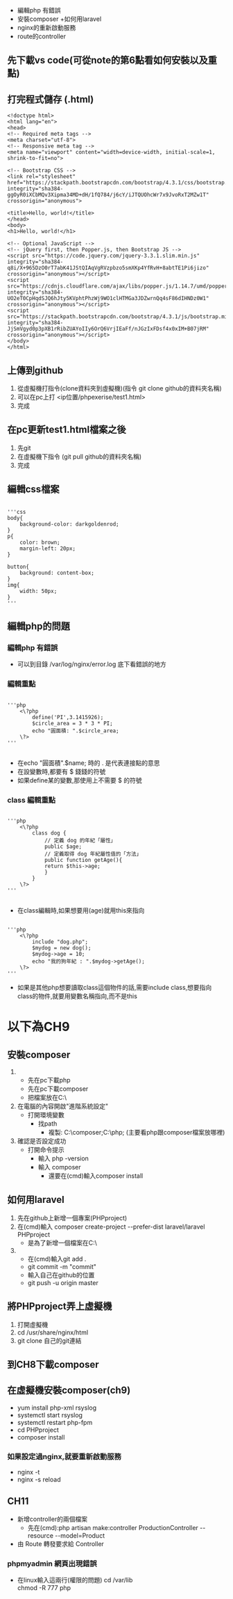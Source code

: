 + 編輯php 有錯誤
+ 安裝composer
+如何用laravel
+ nginx的重新啟動服務
+ route的controller
## 先下載vs code(可從note的第6點看如何安裝以及重點)
## 打完程式儲存 (.html)

    <!doctype html>
    <html lang="en">
    <head>
    <!-- Required meta tags -->
    <meta charset="utf-8">
    <!-- Responsive meta tag -->
    <meta name="viewport" content="width=device-width, initial-scale=1, shrink-to-fit=no">

    <!-- Bootstrap CSS -->
    <link rel="stylesheet" href="https://stackpath.bootstrapcdn.com/bootstrap/4.3.1/css/bootstrap.min.css" integrity="sha384-ggOyR0iXCbMQv3Xipma34MD+dH/1fQ784/j6cY/iJTQUOhcWr7x9JvoRxT2MZw1T" crossorigin="anonymous">

    <title>Hello, world!</title>
    </head>
    <body>
    <h1>Hello, world!</h1>

    <!-- Optional JavaScript -->
    <!-- jQuery first, then Popper.js, then Bootstrap JS -->
    <script src="https://code.jquery.com/jquery-3.3.1.slim.min.js" integrity="sha384-q8i/X+965DzO0rT7abK41JStQIAqVgRVzpbzo5smXKp4YfRvH+8abtTE1Pi6jizo" crossorigin="anonymous"></script>
    <script src="https://cdnjs.cloudflare.com/ajax/libs/popper.js/1.14.7/umd/popper.min.js" integrity="sha384-UO2eT0CpHqdSJQ6hJty5KVphtPhzWj9WO1clHTMGa3JDZwrnQq4sF86dIHNDz0W1" crossorigin="anonymous"></script>
    <script src="https://stackpath.bootstrapcdn.com/bootstrap/4.3.1/js/bootstrap.min.js" integrity="sha384-JjSmVgyd0p3pXB1rRibZUAYoIIy6OrQ6VrjIEaFf/nJGzIxFDsf4x0xIM+B07jRM" crossorigin="anonymous"></script>
    </body>
    </html>


## 上傳到github
1. 從虛擬機打指令(clone資料夾到虛擬機)(指令 git clone github的資料夾名稱)
2. 可以在pc上打 <ip位置/phpexerise/test1.html>
3. 完成
## 在pc更新test1.html檔案之後
1. 先git
2. 在虛擬機下指令 (git pull github的資料夾名稱)
3. 完成
## 編輯css檔案

<pre><code>
'''css
body{
    background-color: darkgoldenrod;
}
p{
    color: brown;
    margin-left: 20px;
}

button{
    background: content-box;
}
img{
    width: 50px;
}
'''
</code></pre>


## 編輯php的問題

### 編輯php 有錯誤
+ 可以到目錄 /var/log/nginx/error.log 底下看錯誤的地方

### 編輯重點

<pre><code>
'''php
    <\?php
        define('PI',3.1415926);
        $circle_area = 3 * 3 * PI;
        echo "圓面積: ".$circle_area;
    \?>
'''

</code></pre>

+ 在echo "圓面積".$name; 時的 . 是代表連接點的意思
+ 在設變數時,都要有 $ 錢錢的符號
+ 如果define某的變數,那使用上不需要 $ 的符號



### class 編輯重點
<pre><code>
'''php
    <\?php
        class dog {
            // 定義 dog 的年紀「屬性」
            public $age;
            // 定義取得 dog 年紀屬性值的「方法」
            public function getAge(){
            return $this->age;
            }
        }
    \?>
'''

</code></pre>


+ 在class編輯時,如果想要用(age)就用this來指向

<pre><code>
'''php
    <\?php
        include "dog.php";
        $mydog = new dog();
        $mydog->age = 10;
        echo "我的狗年紀 : ".$mydog->getAge();
    \?>
'''
</code></pre>

+ 如果是其他php想要讀取class這個物件的話,需要include class,想要指向class的物件,就要用變數名稱指向,而不是this

# 以下為CH9
## 安裝composer
1.  + 先在pc下載php
    + 先在pc下載composer
    + 把檔案放在C:\
2. 在電腦的內容開啟"進階系統設定"
    + 打開環境變數
        + 找path
            + 複製: C:\composer;C:\php; (主要看php跟composer檔案放哪裡)
3. 確認是否設定成功
    + 打開命令提示
        + 輸入 php -version
        + 輸入 composer
            - 還要在(cmd)輸入composer install

## 如何用laravel
1. 先在github上新增一個專案(PHPproject)
2. 在(cmd)輸入 composer create-project --prefer-dist laravel/laravel PHPproject
    + 是為了新增一個檔案在C:\
3.  + 在(cmd)輸入git add .
    + git commit -m "commit"
    + 輸入自己在github的位置
    + git push -u origin master

## 將PHPproject弄上虛擬機
1. 打開虛擬機
2. cd /usr/share/nginx/html
3. git clone 自己的git連結

## 到CH8下載composer

## 在虛擬機安裝composer(ch9)
+ yum install php-xml rsyslog
+ systemctl start rsyslog
+ systemctl restart php-fpm
+ cd PHPproject
+ composer install

### 如果設定過nginx,就要重新啟動服務
+ nginx -t
+ nginx -s reload

## CH11
+ 新增controller的兩個檔案
    + 先在(cmd):php artisan make:controller ProductionController --resource --model=Product
+ 由 Route 轉發要求給 Controller
    <?php
    // GET product的要求轉發給ProductController的index方法處理
    Route::get('product', 'ProductionController@index');
    // GET product{id}的要求轉發給ProductController的show方法處理，同時會傳遞參數id
    Route::get('product/{id}', 'ProductionController@show');
    // POST product的要求轉發給ProductController的store方法處理
    Route::post('product', 'ProductionController@store');
    ?>
### phpmyadmin 網頁出現錯誤
+ 在linux輸入這兩行(權限的問題)
cd /var/lib  
chmod  -R  777 php 
